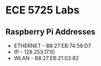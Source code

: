 <h1>ECE 5725 Labs</h1>
<h2>Raspberry Pi Addresses</h2>
<ul>
  <li>ETHERNET - B8:27:EB:74:56:D7</li>
  <li>IP - 128.253.17.10</li>
  <li>WLAN - B8:27:EB:21:03:82</li>
</ul>
